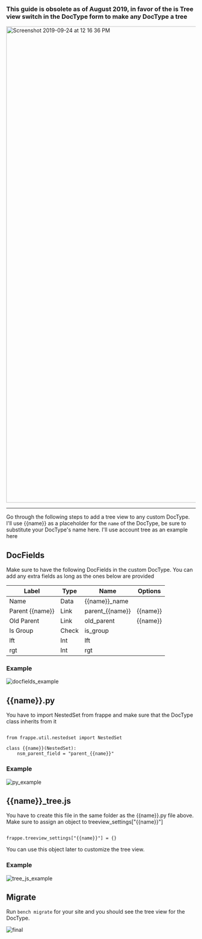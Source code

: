 ### This guide is obsolete as of August 2019, in favor of  the is Tree view switch in the DocType form to make any DocType a tree

<img width="1262" alt="Screenshot 2019-09-24 at 12 16 36 PM" src="https://user-images.githubusercontent.com/6195660/65488009-b64e0200-dec5-11e9-8e44-404ced1352c3.png">

***

Go through the following steps to add a tree view to any custom DocType. I'll use {{name}} as a placeholder for the `name` of the DocType, be sure to substitute your DocType's name here. I'll use account tree as an example here

## DocFields

Make sure to have the following DocFields in the custom DocType. You can add any extra fields as long as the ones below are provided

| Label           | Type  | Name            | Options  |
| --------------- | ----- | --------------- | -------- |
| Name            | Data  | {{name}}_name   |          | 
| Parent {{name}} | Link  | parent_{{name}} | {{name}} |
| Old Parent      | Link  | old_parent      | {{name}} |
| Is Group        | Check | is_group        |          |
| lft             | Int   | lft             |          |
| rgt             | Int   | rgt             |          |

### Example

![docfields_example](https://user-images.githubusercontent.com/6195660/62922736-bf798880-bdc9-11e9-8ebb-ca424ba7cf06.png)

## {{name}}.py 

You have to import NestedSet from frappe and make sure that the DocType class inherits from it

```

from frappe.util.nestedset import NestedSet

class {{name}}(NestedSet):
    nsm_parent_field = "parent_{{name}}"

```

### Example

![py_example](https://user-images.githubusercontent.com/6195660/62922971-51819100-bdca-11e9-863d-45ebf526354c.png)

## {{name}}_tree.js

You have to create this file in the same folder as the {{name}}.py file above. Make sure to assign an object to treeview_settings["{{name}}"]

```

frappe.treeview_settings["{{name}}"] = {}

```

You can use this object later to customize the tree view.

### Example

![tree_js_example](https://user-images.githubusercontent.com/6195660/62923063-8988d400-bdca-11e9-8778-58bc2e7ef187.png)


## Migrate

Run `bench migrate` for your site and you should see the tree view for the DocType.

![final](https://user-images.githubusercontent.com/6195660/62923255-fef4a480-bdca-11e9-9a8a-728ff0fba81a.png)
